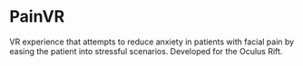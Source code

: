 # PainVR
VR experience that attempts to reduce anxiety in patients with facial pain by easing the patient into stressful scenarios. Developed for the Oculus Rift.
